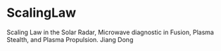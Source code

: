 ScalingLaw
==========

Scaling Law in the Solar Radar, Microwave diagnostic in Fusion, Plasma Stealth, and Plasma Propulsion.
Jiang Dong
